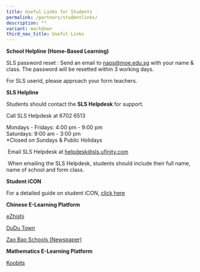 ```yaml
---
title: Useful Links for Students
permalink: /partners/studentlinks/
description: ""
variant: markdown
third_nav_title: Useful Links
---
```

**School Helpline (Home-Based Learning)**

SLS password reset : Send an email to naps@moe.edu.sg with your name &amp; class. The password will be resetted within 3 working days.

For SLS userid, please approach your form teachers.

 **SLS Helpline**

Students should contact the&nbsp;**SLS Helpdesk**&nbsp;for support.

Call SLS Helpdesk at&nbsp;6702 6513

Mondays - Fridays: 4:00 pm - 9:00 pm<br>
Saturdays: 9:00 am - 3:00 pm<br>
\*Closed on Sundays &amp; Public Holidays

&nbsp;Email SLS Helpdesk at&nbsp;[helpdesk@sls.ufinity.com](mailto:helpdesk@sls.ufinity.com)

&nbsp;When emailing the SLS Helpdesk, students should include their full name, name of school and form class.

**Student iCON**

For a detailed guide on student iCON, [click here](https://www.ngeeannpri.moe.edu.sg/curriculum/InfoComm-Technology/Student-iCON-and-Microsoft-Office-Plus/)

**Chinese E-Learning Platform**

[eZhishi](https://www.ezhishi.net/)

[DuDu Town](https://go.dudu.town/)

[Zao Bao Schools (Newspaper)](https://www.zbschools.sg/)

**Mathematics E-Learning Platform**

[Koobits](https://member.koobits.com/?utm_source=web_nav&amp;utm_medium=btn&amp;utm_campaign=k21web&amp;utm_content=login)